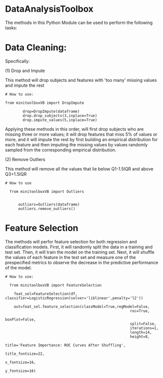 # DataAnalysisToolbox

The methods in this Python Module can be used to perform the following tasks:

# Data Cleaning:
Specifically:

  (1) Drop and Impute
  
  This method will drop subjects and features with 'too many' missing values and impute the rest 
  
    # How to use:
    
    from minitoolboxVB import DropImpute
     
            drop=DropImpute(dataframe)
            drop.drop_subjects(3,inplace=True)
            drop.impute_values(5,inplace=True)
            
   Applying these methods in this order, will first drop subjects who are missing three or more values; it will drop features that miss 5% of values or more, and it will impute the rest by first building an empirical distribution for each feature and then imputing the missing values by values randomly sampled from the corresponding empirical distribution. 
  
  
  (2) Remove Outliers
  
   This method will remove all the values that lie below Q1-1.5IQR and above Q3+1.5IQR
  
    # How to use
      
      from minitoolboxVB import Outliers
      
      
          outliers=Outliers(dataframe)
          outliers.remove_outliers()
    
    
     
  
# Feature Selection

The methods will perfor feature selection for both regression and classification models. 
First, it will randomly split the data in a training and test set. Then, it will train the model on the training set. Next, it will shuffle the values of each feature in the test set and measure one of the prespecified metrics to observe the decrease in the predictive performance of the model.

    # How to use:
    
      from minitoolboxVB import FeatureSelection
    
        feat_sel=FeatureSelection(df, classifier=LogisticRegression(solver='liblinear',penalty='l2'))

        out=feat_sel.feature_selection(classModel=True,regModel=False,
                                                             roc=True,
                                                             boxPlot=False,
                                                             split=False,
                                                             iterations=1,
                                                             length=14,
                                                             height=8,
                                                             title='Feature Importance: ROC Curves After Shuffling',
                                                             title_fontsize=22,
                                                             x_fontsize=16,
                                                             y_fontsize=16)
    
    
